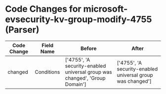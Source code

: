 # Code Changes for microsoft-evsecurity-kv-group-modify-4755 (Parser)

| Code Change | Field Name | Before | After |
|-------------|------------|--------|-------|
| changed | Conditions | ['4755', 'A security-enabled universal group was changed', 'Group Domain'] | ['4755', 'A security-enabled universal group was changed'] |